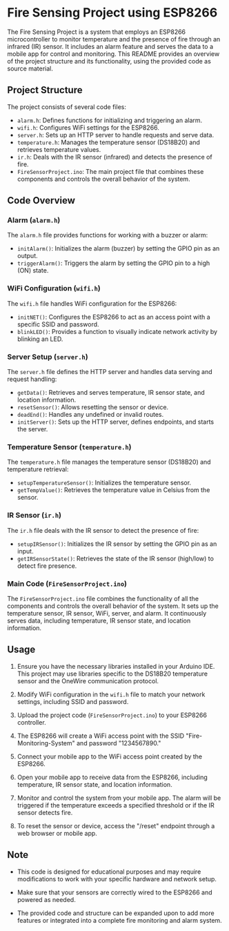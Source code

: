 # Fire Sensing Project using ESP8266

The Fire Sensing Project is a system that employs an ESP8266 microcontroller to monitor temperature and the presence of fire through an infrared (IR) sensor. It includes an alarm feature and serves the data to a mobile app for control and monitoring. This README provides an overview of the project structure and its functionality, using the provided code as source material.

## Project Structure

The project consists of several code files:

- `alarm.h`: Defines functions for initializing and triggering an alarm.
- `wifi.h`: Configures WiFi settings for the ESP8266.
- `server.h`: Sets up an HTTP server to handle requests and serve data.
- `temperature.h`: Manages the temperature sensor (DS18B20) and retrieves temperature values.
- `ir.h`: Deals with the IR sensor (infrared) and detects the presence of fire.
- `FireSensorProject.ino`: The main project file that combines these components and controls the overall behavior of the system.

## Code Overview

### Alarm (`alarm.h`)

The `alarm.h` file provides functions for working with a buzzer or alarm:

- `initAlarm()`: Initializes the alarm (buzzer) by setting the GPIO pin as an output.
- `triggerAlarm()`: Triggers the alarm by setting the GPIO pin to a high (ON) state.

### WiFi Configuration (`wifi.h`)

The `wifi.h` file handles WiFi configuration for the ESP8266:

- `initNET()`: Configures the ESP8266 to act as an access point with a specific SSID and password.
- `blinkLED()`: Provides a function to visually indicate network activity by blinking an LED.

### Server Setup (`server.h`)

The `server.h` file defines the HTTP server and handles data serving and request handling:

- `getData()`: Retrieves and serves temperature, IR sensor state, and location information.
- `resetSensor()`: Allows resetting the sensor or device.
- `deadEnd()`: Handles any undefined or invalid routes.
- `initServer()`: Sets up the HTTP server, defines endpoints, and starts the server.

### Temperature Sensor (`temperature.h`)

The `temperature.h` file manages the temperature sensor (DS18B20) and temperature retrieval:

- `setupTemperatureSensor()`: Initializes the temperature sensor.
- `getTempValue()`: Retrieves the temperature value in Celsius from the sensor.

### IR Sensor (`ir.h`)

The `ir.h` file deals with the IR sensor to detect the presence of fire:

- `setupIRSensor()`: Initializes the IR sensor by setting the GPIO pin as an input.
- `getIRSensorState()`: Retrieves the state of the IR sensor (high/low) to detect fire presence.

### Main Code (`FireSensorProject.ino`)

The `FireSensorProject.ino` file combines the functionality of all the components and controls the overall behavior of the system. It sets up the temperature sensor, IR sensor, WiFi, server, and alarm. It continuously serves data, including temperature, IR sensor state, and location information.

## Usage

1. Ensure you have the necessary libraries installed in your Arduino IDE. This project may use libraries specific to the DS18B20 temperature sensor and the OneWire communication protocol.

2. Modify WiFi configuration in the `wifi.h` file to match your network settings, including SSID and password.

3. Upload the project code (`FireSensorProject.ino`) to your ESP8266 controller.

4. The ESP8266 will create a WiFi access point with the SSID "Fire-Monitoring-System" and password "1234567890."

5. Connect your mobile app to the WiFi access point created by the ESP8266.

6. Open your mobile app to receive data from the ESP8266, including temperature, IR sensor state, and location information.

7. Monitor and control the system from your mobile app. The alarm will be triggered if the temperature exceeds a specified threshold or if the IR sensor detects fire.

8. To reset the sensor or device, access the "/reset" endpoint through a web browser or mobile app.

## Note

- This code is designed for educational purposes and may require modifications to work with your specific hardware and network setup.

- Make sure that your sensors are correctly wired to the ESP8266 and powered as needed.

- The provided code and structure can be expanded upon to add more features or integrated into a complete fire monitoring and alarm system.

